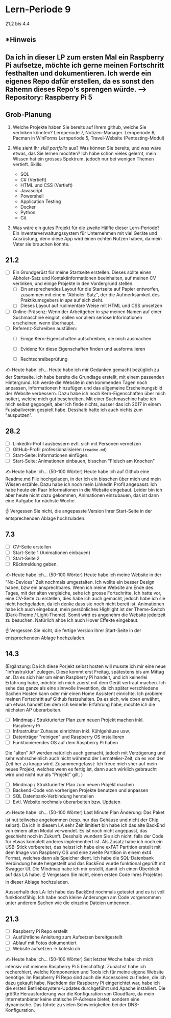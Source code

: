 # Lern-Periode 9

21.2 bis 4.4

## *Hinweis
Da ich in dieser LP zum ersten Mal ein Raspberry Pi aufsetze, möchte ich gerne meinen Fortschritt festhalten und dokumentieren. Ich werde ein eigenes Repo dafür erstellen, da es sonst den Rahemn dieses Repo's sprengen würde.
--> Repository: Raspberry Pi 5
--
## Grob-Planung

1. Welche Projekte haben Sie bereits auf Ihrem github, welche Sie verlinken könnten?
   Lernperiode 7, Notizen-Manager.
   Lernperiode 6, Pacman in WinForms
   Lernperiode 5, Travel-Website
   (Pentesting-Modul)
   
3. Wie sieht Ihr *skill portfolio* aus? Was können Sie bereits, und was wäre etwas, das Sie lernen möchten?
   Ich habe schon vieles gelernt, mein Wissen hat ein grosses Spektrum, jedoch nur bei wenigen Themen vertieft.
   Skills:
   - SQL
   - C# (Vertieft)
   - HTML und CSS (Vertieft)
   - Javascript
   - Powershell
   - Application Testing
   - Docker
   - Python
   - Git
     
5. Was wäre ein gutes Projekt für die zweite Hälfte dieser Lern-Periode?
   Ein Inventarverwaltungssystem für Unternehmen mit viel Geräte und Ausrüstung, denn diese App wird einen echten Nutzen haben, da mein Vater sie brauchen könnte.

## 21.2

- [ ] Ein Grundgerüst für meine Startseite erstellen. Dieses sollte einen Abholer-Satz und Kontaktinformationen beeinhalten, auf meinen CV verlinken, und einige Projekte in den Vordergrund stellen.
  - [ ] Ein ansprechendes Layout für die Startseite auf Papier entworfen, zusammen mit einem "Abholer-Satz", der die Aufmerksamkeit des Praktikumsgebers *in spe* auf sich zieht.
  - [ ] Dieses Layout auf rudimentäre Weise mit HTML und CSS umsetzen

- [ ] Online-Präsenz: Wenn der Arbeitgeber *in spe* meinen Namen auf einer Suchmaschine eingibt, sollen vor allem seriöse Informationen erscheinen, wenn überhaupt. 
- [ ] Referenz-Schreiben ausfüllen:
  - [ ] Einige Kern-Eigenschaften aufschreiben, die mich ausmachen.
  - [ ] Evidenz für diese Eigenschaften finden und ausformulieren
  - [ ] Rechtschreibeprüfung


✍️ Heute habe ich...
Heute habe ich mir Gedanken gemacht bezüglich zu der Startseite. Ich habe bereits die Grundlage erstellt, mit einem passenden Hintergrund. Ich werde die Website in den kommenden Tagen noch anpassen, Informationen hinzufügen und das allgemeine Erscheinungsbild der Website verbessern. Dazu habe ich noch Kern-Eigenschaften über mich notiert, welche mich gut beschreiben. Mit einer Suchmaschine habe ich mich selbst gegoogelt, aber ich finde nichts, ausser das ich 2017 in einem Fussballverein gespielt habe. Desshalb hatte ich auch nichts zum "ausputzen".

## 28.2

- [ ] LinkedIn-Profil ausbessern evtl. sich mit Personen vernetzen
- [ ] GitHub-Profil professionalisieren (`readme.md`)
- [ ] Start-Seite: Informationen einfügen.
- [ ] Start-Seite: Animationen einbauen, bisschen "Fleisch am Knochen"

✍️ Heute habe ich... (50-100 Wörter)
Heute habe ich auf Github eine Readme.md File hochgeladen, in der ich ein bisschen über mich und mein Wissen erzähle. Dazu habe ich noch mein LinkedIn Profil angepasst. Ich habe heute ein Paar Informationen in die Website eingebaut. Leider bin ich aber heute nicht dazu gekommen, Animationen einzubauen, das ist dann eine Aufgabe für nächste Woche.

☝️ Vergessen Sie nicht, die angepasste Version Ihrer Start-Seite in der entsprechenden Ablage hochzuladen.

## 7.3

- [ ] CV-Seite erstellen
- [ ] Start-Seite 1 (Animationen einbauen)
- [ ] Start-Seite 2
- [ ] Rückmeldung geben.

✍️ Heute habe ich... (50-100 Wörter)
Heute habe ich meine Website in der "No-Devices" Zeit nochmals umgestalten. Ich wollte ein besser Design haben, bzw ein ansprechbares. Wenn ich meine Website am Ende des Tages, mit der alten vergleiche, sehe ich grosse Fortschritte. Ich hatte vor, eine CV-Seite zu erstellen, dies habe ich auch gemacht, jedoch habe ich sie nicht hochgeladen, da ich denke dass sie noch nicht bereit ist. Animationen habe ich auch eingebaut, mein persönliches Highlight ist der Theme-Switch (Dark-Theme / Light-Theme). Somit wird es angenehm die Website jederzeit zu besuchen. Natürlich ahbe ich auch Hover Effekte eingebaut.

☝️ Vergessen Sie nicht, die fertige Version Ihrer Start-Seite in der entsprechenden Ablage hochzuladen.

## 14.3

(Ergänzung:
Da ich diese Porjekt selbst hosten will musste ich mir eine neue "Infrastruktur" zulegen. Diese kommt erst Freitag, spätestens bis am Mittag an. Da es sich hier um einen Raspberry Pi handelt, und ich keinerlei Erfahrung habe, möchte ich mich zuerst mit dem Gerät vertraut machen.
Ich sehe das ganze als eine sinnvolle Investition, da ich später verschiedene Sachen Hosten kann oder mir einen Home Assistent einrichte. Ich probiere meinen Fortschritt auf Github festzuhalten.
Da es sich, wie oben erwähnt, um etwas handelt bei dem ich keinerlei Erfahrung habe, möchte ich die nächsten AP überarbeiten.


- [ ] Mindmap / Strukturierter Plan zum neuen Projekt machen inkl. Raspberry Pi
- [ ] Infrastruktur Zuhause einrichten inkl. Kühlgehäuse usw.
- [ ] Datenträger "reinigen" und Raspberry OS installieren
- [ ] Funktionierendes OS auf dem Raspberry Pi haben

Die "alten" AP werden natürlich auch gemacht, jedoch mit Verzögerung und sehr wahrscheinlich auch nicht während der Lernatelier-Zeit, da es von der Zeit her zu knapp wird.
Zusammengefasst: Ich freue mich sher auf mein neues Projekt, welches wenn es fertig ist, dann auch wirklich gebraucht wird und nicht nur als "Projekt" gilt. 
)



- [ ] Mindmap / Strukturierter Plan zum neuen Projekt machen
- [ ] Backend-Code von vorherigen Projekte benutzen und anpassen
- [ ] SQL Datenbank-Verbindung herstellen
- [ ] Evtl. Website nochmals überarbeiten bzw. Updaten

✍️ Heute habe ich... (50-100 Wörter)
Last Minute Plan Änderung: Das Paket ist nut teilweise angekommen (resp. nur das Gehäuse und nicht der Chip selbst). Da ich in diesem LA sehr Zeit limitiert bin habe ich das alte BackEnd von einem alten Modul verwendet. Es ist noch nicht angepasst, das geschieht noch in Zukunft. Desshalb wundern Sie sich nicht, falls der Code für etwas komplett anderes implementiert ist. Als Zusatz habe ich noch ein USB-Stick vorbereitet, das heisst ich habe eine exFAT Partition erstellt mit dem Image von Raspberry OS und eine zweite Partition in einem ext4 Format, welches dann als Speicher dient. Ich habe die SQL-Datenbank Verbindung heute hergestellt und das BackEnd wurde funktional geprüft mit Swagger UI. Die Mindmap habe ich mir erstellt, damit ich einen Überblick auf das LA habe.
☝️ Vergessen Sie nicht, einen ersten Code Ihres Projektes in dieser Ablage hochzuladen.

Ausserhalb des LA: Ich habe das BackEnd nochmals getestet und es ist voll funktionsfähig. Ich habe noch kleine Änderungen am Code vorgenommen unter anderem Sachen wie die einzelne Dateien umbennen.



## 21.3
- [ ] Raspberry Pi Repo erstellt
- [ ] Ausführliche Anleitung zum Aufsetzen bereitgestellt
- [ ] Ablauf mit Fotos dokumentiert
- [ ] Website aufsetzen -> koteski.ch

✍️ Heute habe ich... (50-100 Wörter)
Seit letzter Woche habe ich mich intensiv mit meinem Raspberry Pi 5 beschäftigt. Zunächst habe ich recherchiert, welche Komponenten und Tools ich für meine eigene Website benötige. Im Raspberry Pi Repo sind auch die Accessoires zu finden, die ich dazu gekauft habe. Nachdem der Raspberry Pi eingerichtet war, habe ich die ersten Betriebssystem-Updates durchgeführt und Apache installiert. Die größte Herausforderung war die Konfiguration von Cloudflare, da mein Internetanbieter keine statische IP-Adresse bietet, sondern eine dynamische. Das führte zu vielen Schwierigkeiten bei der DNS-Konfiguration.
